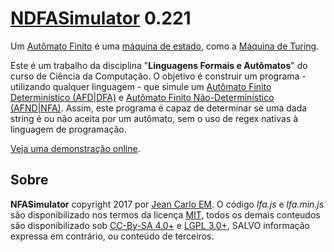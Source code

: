 [NDFASimulator](http://opensource.jeancarloem.com/NDFASimulator/) 0.221
========================================

Um [Autômato Finito](https://pt.wikipedia.org/wiki/Teoria_dos_aut%C3%B4matos) é uma [máquina de estado](https://pt.wikipedia.org/wiki/M%C3%A1quina_de_estados_finita), como a [Máquina de Turing](https://pt.wikipedia.org/wiki/M%C3%A1quina_de_Turing).

Este é um trabalho da disciplina "**Linguagens Formais e Autômatos**" do curso de Ciência da Computação. O objetivo é construir um programa - utilizando qualquer linguagem - que simule um [Autômato Finito Determinístico (AFD|DFA)](https://pt.wikipedia.org/wiki/Aut%C3%B4mato_finito_determin%C3%ADstico) e [Autômato Finito Não-Determinístico (AFND|NFA)](https://pt.wikipedia.org/wiki/M%C3%A1quina_de_estados_finitos_n%C3%A3o_determin%C3%ADstica). Assim, este programa é capaz de determinar se uma dada string é ou não aceita por um autômato, sem o uso de regex nativas à linguagem de programação.

[Veja uma demonstração online](http://ndfasimulator.jcem.pro).

## Sobre

**NFASimulator** copyright 2017 por [Jean Carlo EM](http://jeancarloem.com/).
O código *lfa.js* e *lfa.min.js* são disponibilizado nos termos da licença [MIT](https://opensource.org/licenses/MIT), todos os demais conteudos são disponibilizado sob [CC-By-SA 4.0+](https://creativecommons.org/licenses/by-sa/4.0/) e [LGPL 3.0+](https://www.gnu.org/licenses/lgpl-3.0.en.html), SALVO informação expressa em contrário, ou conteúdo de terceiros.